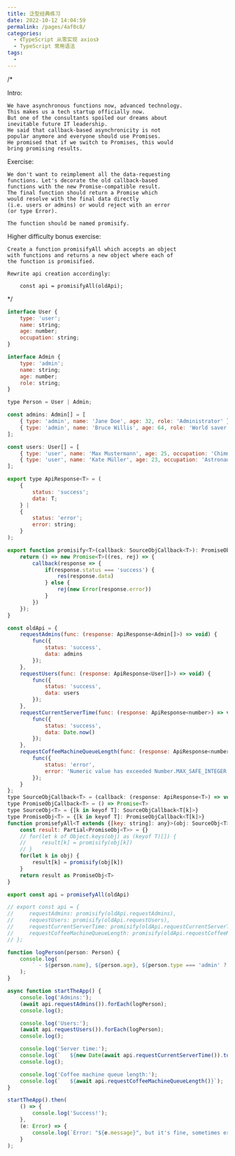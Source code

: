 ```yaml
---
title: 泛型经典练习
date: 2022-10-12 14:04:59
permalink: /pages/4af0c8/
categories:
  - 《TypeScript 从零实现 axios》
  - TypeScript 常用语法
tags:
  - 
---
```


/*

Intro:

    We have asynchronous functions now, advanced technology.
    This makes us a tech startup officially now.
    But one of the consultants spoiled our dreams about
    inevitable future IT leadership.
    He said that callback-based asynchronicity is not
    popular anymore and everyone should use Promises.
    He promised that if we switch to Promises, this would
    bring promising results.

Exercise:

    We don't want to reimplement all the data-requesting
    functions. Let's decorate the old callback-based
    functions with the new Promise-compatible result.
    The final function should return a Promise which
    would resolve with the final data directly
    (i.e. users or admins) or would reject with an error
    (or type Error).

    The function should be named promisify.

Higher difficulty bonus exercise:

    Create a function promisifyAll which accepts an object
    with functions and returns a new object where each of
    the function is promisified.

    Rewrite api creation accordingly:

        const api = promisifyAll(oldApi);

*/

```js
interface User {
    type: 'user';
    name: string;
    age: number;
    occupation: string;
}

interface Admin {
    type: 'admin';
    name: string;
    age: number;
    role: string;
}

type Person = User | Admin;

const admins: Admin[] = [
    { type: 'admin', name: 'Jane Doe', age: 32, role: 'Administrator' },
    { type: 'admin', name: 'Bruce Willis', age: 64, role: 'World saver' }
];

const users: User[] = [
    { type: 'user', name: 'Max Mustermann', age: 25, occupation: 'Chimney sweep' },
    { type: 'user', name: 'Kate Müller', age: 23, occupation: 'Astronaut' }
];

export type ApiResponse<T> = (
    {
        status: 'success';
        data: T;
    } |
    {
        status: 'error';
        error: string;
    }
);

export function promisify<T>(callback: SourceObjCallback<T>): PromiseObjCallback<T> {
    return () => new Promise<T>((res, rej) => {
        callback(response => {
            if(response.status === 'success') {
                res(response.data)
            } else {
                rej(new Error(response.error))
            }
        })
    });
}

const oldApi = {
    requestAdmins(func: (response: ApiResponse<Admin[]>) => void) {
        func({
            status: 'success',
            data: admins
        });
    },
    requestUsers(func: (response: ApiResponse<User[]>) => void) {
        func({
            status: 'success',
            data: users
        });
    },
    requestCurrentServerTime(func: (response: ApiResponse<number>) => void) {
        func({
            status: 'success',
            data: Date.now()
        });
    },
    requestCoffeeMachineQueueLength(func: (response: ApiResponse<number>) => void) {
        func({
            status: 'error',
            error: 'Numeric value has exceeded Number.MAX_SAFE_INTEGER.'
        });
    }
};
type SourceObjCallback<T> = (callback: (response: ApiResponse<T>) => void) => void
type PromiseObjCallback<T> = () => Promise<T>
type SourceObj<T> = {[k in keyof T]: SourceObjCallback<T[k]>}
type PromiseObj<T> = {[k in keyof T]: PromiseObjCallback<T[k]>}
function promisefyAll<T extends {[key: string]: any}>(obj: SourceObj<T>): PromiseObj<T> {
    const result: Partial<PromiseObj<T>> = {}
    // for(let k of Object.keys(obj) as (keyof T)[]) {
    //     result[k] = promisify(obj[k])
    // }
    for(let k in obj) {
        result[k] = promisify(obj[k])
    }
    return result as PromiseObj<T>
}

export const api = promisefyAll(oldApi)

// export const api = {
//     requestAdmins: promisify(oldApi.requestAdmins),
//     requestUsers: promisify(oldApi.requestUsers),
//     requestCurrentServerTime: promisify(oldApi.requestCurrentServerTime),
//     requestCoffeeMachineQueueLength: promisify(oldApi.requestCoffeeMachineQueueLength)
// };

function logPerson(person: Person) {
    console.log(
        ` - ${person.name}, ${person.age}, ${person.type === 'admin' ? person.role : person.occupation}`
    );
}

async function startTheApp() {
    console.log('Admins:');
    (await api.requestAdmins()).forEach(logPerson);
    console.log();

    console.log('Users:');
    (await api.requestUsers()).forEach(logPerson);
    console.log();

    console.log('Server time:');
    console.log(`   ${new Date(await api.requestCurrentServerTime()).toLocaleString()}`);
    console.log();

    console.log('Coffee machine queue length:');
    console.log(`   ${await api.requestCoffeeMachineQueueLength()}`);
}

startTheApp().then(
    () => {
        console.log('Success!');
    },
    (e: Error) => {
        console.log(`Error: "${e.message}", but it's fine, sometimes errors are inevitable.`);
    }
);
```

